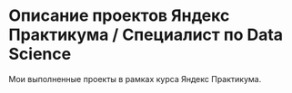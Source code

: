 # Описание проектов Яндекс Практикума / Специалист по Data Science
Мои выполненные проекты в рамках курса Яндекс Практикума. 
